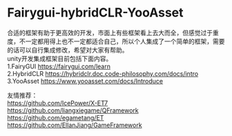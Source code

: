 # Fairygui-hybridCLR-YooAsset
合适的框架有助于更高效的开发，市面上有些框架看上去大而全，但感觉过于重度，不一定都用得上也不一定都适合自己，所以个人集成了一个简单的框架，需要的话可以自行集成修改，希望对大家有帮助。    
unity开发集成框架目前包括下面内容。  
1.FairyGUI   https://fairygui.com/learn  
2.HybridCLR    https://hybridclr.doc.code-philosophy.com/docs/intro  
3.YooAsset   https://www.yooasset.com/docs/Introduce    
  
友情推荐：  
https://github.com/IcePower/X-ET7    
https://github.com/liangxiegame/QFramework  
https://github.com/egametang/ET  
https://github.com/EllanJiang/GameFramework


